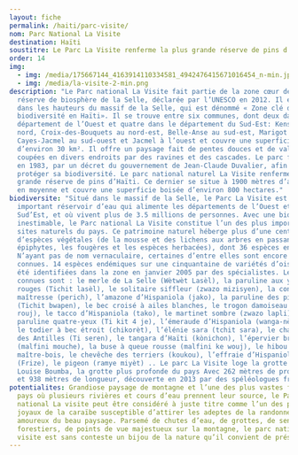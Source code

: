 ```yaml
---
layout: fiche
permalink: /haiti/parc-visite/
nom: Parc National La Visite
destination: Haïti
soustitre: Le Parc La Visite renferme la plus grande réserve de pins d’Haïti
order: 14
img:
  - img: /media/175667144_4163914110334581_4942476415671016454_n-min.jpg
  - img: /media/la-visite-2-min.png
description: "Le Parc national La Visite fait partie de la zone cœur de la
  réserve de biosphère de la Selle, déclarée par l’UNESCO en 2012. Il est situé
  dans les hauteurs du massif de la Selle, qui est dénommé « Zone clé de la
  biodiversité en Haïti». Il se trouve entre six communes, dont deux dans le
  département de l’Ouest et quatre dans le département du Sud-Est: Kenscoff au
  nord, Croix-des-Bouquets au nord-est, Belle-Anse au sud-est, Marigot au sud,
  Cayes-Jacmel au sud-ouest et Jacmel à l’ouest et couvre une superficie
  d’environ 30 km². Il offre un paysage fait de pentes douces et de vallées,
  coupées en divers endroits par des ravines et des cascades. Le parc fut créé
  en 1983, par un décret du gouvernement de Jean-Claude Duvalier, afin de
  protéger sa biodiversité. Le parc national naturel La Visite renferme la plus
  grande réserve de pins d’Haïti. Ce dernier se situe à 1900 mètres d’altitude
  en moyenne et couvre une superficie boisée d’environ 800 hectares."
biodiversite: "Situé dans le massif de la Selle, le Parc La Visite est un
  important réservoir d’eau qui alimente les départements de l’Ouest et du
  Sud’Est, et où vivent plus de 3.5 millions de personnes. Avec une biodiversité
  inestimable, le Parc national La Visite constitue l’un des plus importants
  sites naturels du pays. Ce patrimoine naturel héberge plus d’une centaine
  d’espèces végétales (de la mousse et des lichens aux arbres en passant par les
  épiphytes, les fougères et les espèces herbacées), dont 36 espèces endémiques.
  N’ayant pas de nom vernaculaire, certaines d’entre elles sont encore mal
  connues. 14 espèces endémiques sur une cinquantaine de variétés d’oiseaux ont
  été identifiées dans la zone en janvier 2005 par des spécialistes. Les plus
  connues sont : le merle de La Selle (Wètwèt Lasèl), la paruline aux yeux
  rouges (Tichit lasèl), le solitaire siffleur (zwazo mizisyen), la conure
  maîtresse (perich), l’amazone d’Hispaniola (jako), la paruline des pins
  (Tichit bwapen), le bec croisé à ailes blanches, le trogon damoiseau (kanson
  rouj), le tacco d’Hispaniola (tako), le martinet sombre (zwazo lapli), la
  paruline quatre-yeux (Ti kit 4 je), l’émeraude d’Hispaniola (wanga-nègès mòn),
  le todier à bec étroit (chikorèt), l’élénie sara (tchit sara), le charderonnet
  des Antilles (Ti seren), le tangara d’Haïti (kònichon), l’épervier brun
  (malfini mouche), la buse à queue rousse (malfini ke wouj), le hibou
  maître-bois, le chevêche des terriers (koukou), l’effraie d’Hispaniola
  (Frize), le pigeon (ramye miyèt) .. Le parc La Visite loge la grotte Marie
  Louise Boumba, la grotte plus profonde du pays Avec 262 mètres de profondeur
  et 938 mètres de longueur, découverte en 2013 par des spéléologues français."
potentialites: Grandiose paysage de montagne et l’une des plus vastes forêts du
  pays où plusieurs rivières et cours d’eau prennent leur source, le Parc
  national La visite peut être considéré à juste titre comme l’un des plus beaux
  joyaux de la caraïbe susceptible d’attirer les adeptes de la randonnée et des
  amoureux du beau paysage. Parsemé de chutes d’eau, de grottes, de sentiers
  forestiers, de points de vue majestueux sur la montagne, le parc national la
  visite est sans conteste un bijou de la nature qu’il convient de préserver.
---
```

